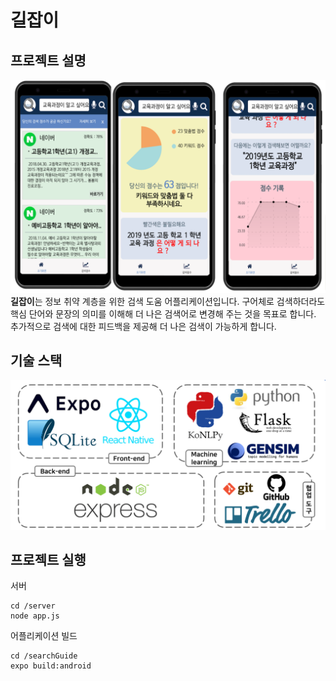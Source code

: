 # 길잡이
## 프로젝트 설명
![preview](./images/preview.png)
**길잡이**는 정보 취약 계층을 위한 검색 도움 어플리케이션입니다. 구어체로 검색하더라도 핵심 단어와 문장의 의미를 이해해 더 나은 검색어로 변경해 주는 것을 목표로 합니다. 추가적으로 검색에 대한 피드백을 제공해 더 나은 검색이 가능하게 합니다.


## 기술 스택
![skills](.//images/skill.png)
## 프로젝트 실행
서버
```
cd /server
node app.js
```
어플리케이션 빌드
```
cd /searchGuide
expo build:android
```